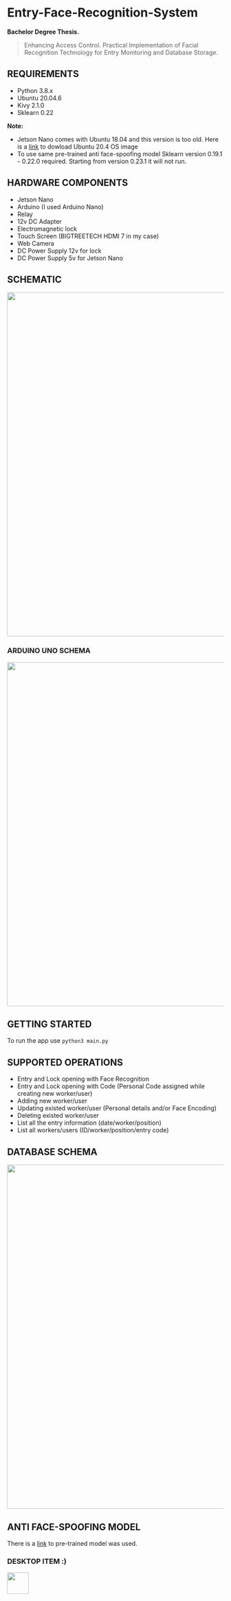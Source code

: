 # Entry-Face-Recognition-System
**Bachelor Degree Thesis.**
> Enhancing Access Control. Practical Implementation of Facial Recognition Technology for Entry Monitoring and Database Storage.

## REQUIREMENTS
- Python 3.8.x
- Ubuntu 20.04.6
- Kivy 2.1.0
- Sklearn 0.22

**Note:**
* Jetson Nano comes with Ubuntu 18.04 and this version is too old. 
Here is a [link](https://github.com/Qengineering/Jetson-Nano-Ubuntu-20-image) to dowload Ubuntu 20.4 OS image
* To use same pre-trained anti face-spoofing model Sklearn version 0.19.1 - 0.22.0 required. Starting from version 0.23.1 it will not run.

## HARDWARE COMPONENTS
* Jetson Nano 
* Arduino (I used Arduino Nano)
* Relay
* 12v DC Adapter
* Electromagnetic lock
* Touch Screen (BIGTREETECH HDMI 7 in my case)
* Web Camera
* DC Power Supply 12v for lock
* DC Power Supply 5v for Jetson Nano

## SCHEMATIC
<img src="https://drive.google.com/uc?export=view&id=1N9AkYic_cDQYoCd4rAZMJcxF8xsY6ceS" width="800">

### ARDUINO UNO SCHEMA
<img src="https://drive.google.com/uc?export=view&id=1F47PXbSt1xT7HPwhILVsSjDEXubr2_F0" width="800">


## GETTING STARTED
To run the app use `python3 main.py`

## SUPPORTED OPERATIONS
* Entry and Lock opening with Face Recognition
* Entry and Lock opening with Code (Personal Code assigned while creating new worker/user)
* Adding new worker/user
* Updating existed worker/user (Personal details and/or Face Encoding)
* Deleting existed worker/user
* List all the entry information (date/worker/position)
* List all workers/users (ID/worker/position/entry code)

## DATABASE SCHEMA
<img src="https://drive.google.com/uc?export=view&id=1jPlnVwot_rCT5jQefbLJTDXzHhPCJB8S" width="800">

## ANTI FACE-SPOOFING MODEL
There is a [link](https://github.com/vardanagarwal/Proctoring-AI/tree/master/face_detection/models) to pre-trained model was used.

### DESKTOP ITEM :)
<img src="https://drive.google.com/uc?export=view&id=1tNobuVJldC7bpTEmD0SKmR1nANnjleKU" width="50">

